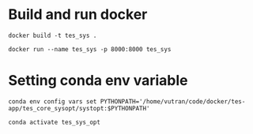 # Build and run docker

`docker build -t tes_sys .`

`docker run --name tes_sys -p 8000:8000 tes_sys`

# Setting conda env variable

`conda env config vars set PYTHONPATH='/home/vutran/code/docker/tes-app/tes_core_sysopt/systopt:$PYTHONPATH'`

`conda activate tes_sys_opt`